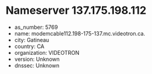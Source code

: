 # Nameserver 137.175.198.112

* as_number: 5769
* name: modemcable112.198-175-137.mc.videotron.ca.
* city: Gatineau
* country: CA
* organization: VIDEOTRON
* version: Unknown
* dnssec: Unknown
